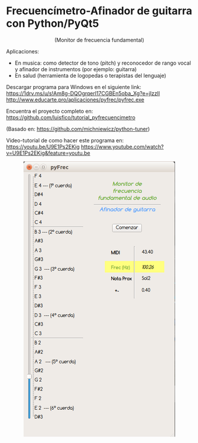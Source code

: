 # Frecuencímetro-Afinador de guitarra con Python/PyQt5
<p align="center"> 
(Monitor de frecuencia fundamental)
</p>

Aplicaciones: 
- En musica: como detector de tono (pitch) y reconocedor de rango vocal y afinador de instrumentos (por ejemplo: guitarra)
- En salud (herramienta de logopedas o terapistas del lenguaje)


Descargar programa para Windows en el siguiente link:
https://1drv.ms/u/s!Am8g-DQOgrqerl17CGBEn5oba_Xg?e=jIzzlI
http://www.educarte.pro/aplicaciones/pyfrec/pyfrec.exe

Encuentra el proyecto completo en: https://github.com/luisfico/tutorial_pyfrecuencimetro

(Basado en: https://github.com/michniewicz/python-tuner)

Video-tutorial de como hacer este programa en: 
https://youtu.be/U9E1Ps2EKig
https://www.youtube.com/watch?v=U9E1Ps2EKig&feature=youtu.be


<p align="center"> 
<img src="img_app.png">
</p>

